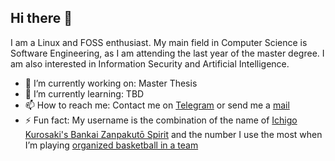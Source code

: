 ## Hi there 👋

I am a Linux and FOSS enthusiast. My main field in Computer Science is Software Engineering, as I am attending the last year of the master degree. I am also interested in Information Security and Artificial Intelligence.

- 🔭 I’m currently working on: Master Thesis
- 🌱 I’m currently learning: TBD
- 📫 How to reach me: Contact me on [Telegram](https://t.me/Daniele_53) or send me a [mail](mailto:danielefabiano@protonmail.com)
- ⚡ Fun fact: My username is the combination of the name of [Ichigo Kurosaki's Bankai Zanpakutō Spirit](https://bleach.fandom.com/wiki/Zangetsu_(Zanpakut%C5%8D_spirit)) and the number I use the most when I’m playing [organized basketball in a team](https://tensa53.github.io/assets/img/about/photo-basketball.jpg)

<!--
**Tensa53/tensa53** is a ✨ _special_ ✨ repository because its `README.md` (this file) appears on your GitHub profile.

Here are some ideas to get you started:

- 👯 I’m looking to collaborate on ...
- 🤔 I’m looking for help with ...
- 💬 Ask me about ...
- 😄 Pronouns: ...
- ⚡ Fun fact: ...
-->
